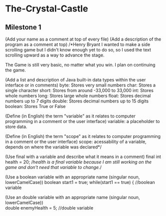 # The-Crystal-Castle

## Milestone 1

(Add your name as a comment at top of every file)
(Add a description of the program as a comment at top)
/*Henry Bryant
I wanted to make a side scrolling game but I 
didn't know enough yet to do so, so I used the 
text scrolling upward as a way to advance the stage.

The Game is still very basic, no matter what you win.
I plan on continuing the game.

(Add a list and description of Java built-in data types within the user interface or in comments)
byte: Stores very small numbers
char: Stores a single character
short: Stores from around -33,000 to 33,000 
int: Stores whole numbers
long: Stores large whole numbers
float: Stores decimal numbers up to 7 digits
double: Stores decimal numbers up to 15 digits
boolean: Stores True or False

(Define (in English) the term "variable" as it relates to computer programming in a comment or the user interface)
variable: a placeholder to store data.

(Define (in English) the term "scope" as it relates to computer programming in a comment or the user interface)
scope: acessability of a variable, depends on where 
the variable was declared*/

(Use final with a variable and describe what it means in a comment)
final int health = 20;
/*health is a final variable because I am still 
working on the game and don't need that variable to change.*/

(Use a boolean variable with an appropriate name  (singular noun, lowerCamelCase))
boolean start1 = true;
		while(start1 == true) {
   //boolean variable
   
(Use an double variable with an appropriate name (singular noun, lowerCamelCase))   
  double enemyHealth = 5;
//double variable
